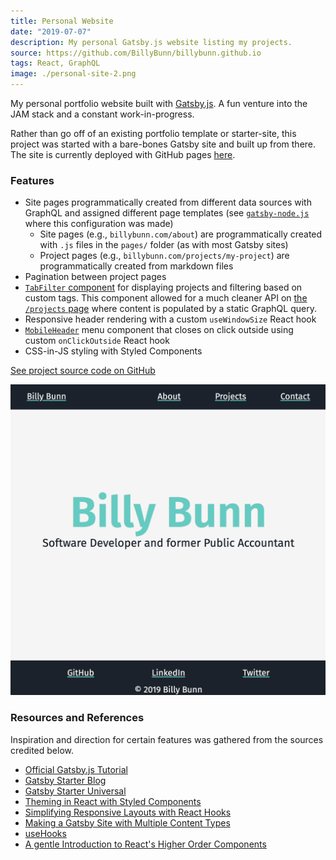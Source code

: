 ```yaml
---
title: Personal Website
date: "2019-07-07"
description: My personal Gatsby.js website listing my projects.
source: https://github.com/BillyBunn/billybunn.github.io
tags: React, GraphQL
image: ./personal-site-2.png
---
```


My personal portfolio website built with [Gatsby.js](https://www.gatsbyjs.org/). A fun venture into the JAM stack and a constant work-in-progress.

Rather than go off of an existing portfolio template or starter-site, this project was started with a bare-bones Gatsby site and built up from there. The site is currently deployed with GitHub pages [here](https://billybunn.com/).

### Features

- Site pages programmatically created from different data sources with GraphQL and assigned different page templates (see [`gatsby-node.js`](https://github.com/BillyBunn/billybunn.github.io/blob/development/gatsby-node.js) where this configuration was made)
  - Site pages (e.g., `billybunn.com/about`) are programmatically created with `.js` files in the `pages/` folder (as with most Gatsby sites)
  - Project pages (e.g., `billybunn.com/projects/my-project`) are programmatically created from markdown files
- Pagination between project pages
- [`TabFilter` component](https://github.com/BillyBunn/billybunn.github.io/blob/development/src/components/tab-filter/tab-filter.js) for displaying projects and filtering based on custom tags. This component allowed for a much cleaner API on [the `/projects` page](https://github.com/BillyBunn/billybunn.github.io/blob/development/src/pages/projects.js) where content is populated by a static GraphQL query.
- Responsive header rendering with a custom `useWindowSize` React hook
- [`MobileHeader`](https://github.com/BillyBunn/billybunn.github.io/blob/development/src/components/header/mobile-header/mobile-header.js) menu component that closes on click outside using custom `onClickOutside` React hook
- CSS-in-JS styling with Styled Components

[See project source code on GitHub](https://github.com/BillyBunn/billybunn.github.io)

![personal website home page](./personal-site-1.png)

### Resources and References

Inspiration and direction for certain features was gathered from the sources credited below.

- [Official Gatsby.js Tutorial](https://www.gatsbyjs.org/tutorial/)
- [Gatsby Starter Blog](https://www.gatsbyjs.org/starters/gatsbyjs/gatsby-starter-blog/)
- [Gatsby Starter Universal](https://www.gatsbyjs.org/starters/fabe/gatsby-universal/)
- [Theming in React with Styled Components](https://medium.com/@rossbulat/creating-themes-in-react-with-styled-components-6fce744b4e54)
- [Simplifying Responsive Layouts with React Hooks](https://hackernoon.com/simplifying-responsive-layouts-with-react-hooks-19db73893a7a)
- [Making a Gatsby Site with Multiple Content Types](https://chipcullen.com/making-multiple-content-types-in-gatsby/)
- [useHooks](https://usehooks.com/)
- [A gentle Introduction to React's Higher Order Components](https://hackernoon.com/simplifying-responsive-layouts-with-react-hooks-19db73893a7a)
